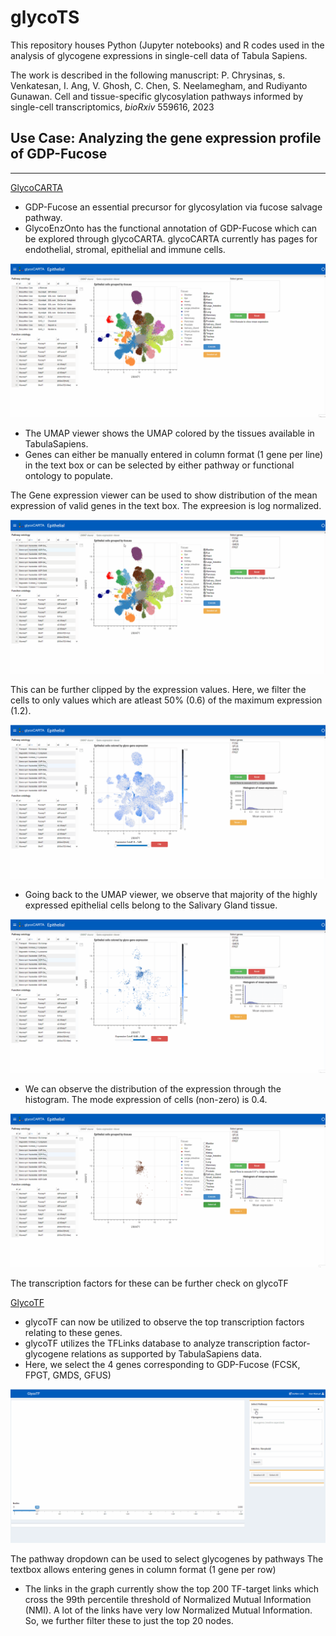 # glycoTS

This repository houses Python (Jupyter notebooks) and R codes used in the analysis of glycogene expressions in single-cell data of Tabula Sapiens. 

The work is described in the following manuscript:
P. Chrysinas, s. Venkatesan, I. Ang, V. Ghosh, C. Chen, S. Neelamegham, and Rudiyanto Gunawan. Cell and tissue-specific glycosylation pathways informed by single-cell transcriptomics, _bioRxiv_ 559616, 2023


## Use Case: Analyzing the gene expression profile of GDP-Fucose
---
[GlycoCARTA](https://vgdev.cedar.buffalo.edu/glycocarta)

* GDP-Fucose an essential precursor for glycosylation via fucose salvage pathway.
* GlycoEnzOnto has the functional annotation of GDP-Fucose which can be explored through glycoCARTA. glycoCARTA currently has pages for endothelial, stromal, epithelial and immune cells.

![Select genes](./gifs/GlycoTF_GDP-Fuc-select.gif)

* The UMAP viewer shows the UMAP colored by the tissues available in TabulaSapiens.
* Genes can either be manually entered in column format (1 gene per line) in the text box or can be selected by either pathway or functional ontology to populate.

The Gene expression viewer can be used to show distribution of the mean expression of valid genes in the text box. The expreesion is log normalized.

![Show genes](./gifs/GlycoTF_GDP-Fuc-showexpr.gif)

This can be further clipped by the expression values. Here, we filter  the cells to only values which are atleast 50% (0.6) of the maximum expression (1.2). 

![Clip expression](./gifs/GlycoTF_GDP-Fuc-clip.gif)

* Going back to the UMAP viewer, we observe that majority of the highly expressed epithelial cells belong to the Salivary Gland tissue. 

![Clip expression UMAP](./gifs/GlycoTF_GDP-Fuc-clip2.gif)

* We can observe the distribution of the expression through the histogram. The mode expression of cells (non-zero) is 0.4. 

![Histogram](./gifs/GlycoTF_GDP-Fuc-hist.gif)

The transcription factors for these can be further check on glycoTF

[GlycoTF](https://vgdev.cedar.buffalo.edu/glycotf)

* glycoTF can now be utilized to observe the top transcription factors relating to these genes.
* glycoTF utilizes the TFLinks database to analyze transcription factor-glycogene relations as supported by TabulaSapiens data.
* Here, we select the 4 genes corresponding to GDP-Fucose (FCSK, FPGT, GMDS, GFUS)

![Links](./gifs/GlycoTF_GDP-Fuc-links.gif)

The pathway dropdown can be used to select glycogenes by pathways
The textbox allows entering genes in column format (1 gene per row)

* The links in the graph currently show the top 200 TF-target links which cross the 99th percentile threshold of Normalized Mutual Information (NMI). A lot of the links have very low Normalized Mutual Information. So, we further filter these to just the top 20 nodes. 
